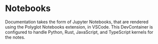 # Notebooks

Documentation takes the form of Jupyter Notebooks, that are rendered using the Polyglot Notebooks extension, in VSCode. This DevContainer is configured to handle Python, Rust, JavaScript, and TypeScript kernels for the notes.